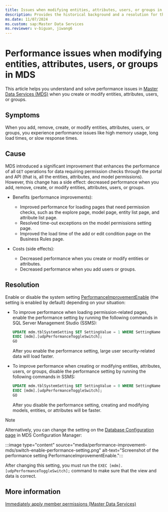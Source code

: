 ```yaml
---
title: Issues when modifying entities, attributes, users, or groups in MDS 
description: Provides the historical background and a resolution for the issues that occur after a performance improvement in Master Data Services.
ms.date: 11/07/2024
ms.custom: sap:Master Data Services
ms.reviewer: v-biguan, jiwang6
---
```

# Performance issues when modifying entities, attributes, users, or groups in MDS

This article helps you understand and solve performance issues in [Master Data Services (MDS)](/sql/master-data-services/master-data-services-overview-mds) when you create or modify entities, attributes, users, or groups.

## Symptoms

When you add, remove, create, or modify entities, attributes, users, or groups, you experience performance issues like high memory usage, long load times, or slow response times. 

## Cause

MDS introduced a significant improvement that enhances the performance of all `GET` operations for data requiring permission checks through the portal and API (that is, all the entities, attributes, and model permissions). However, this change has a side effect: decreased performance when you add, remove, create, or modify entities, attributes, users, or groups.

- Benefits (performance improvements):

  - Improved performance for loading pages that need permission checks, such as the explore page, model page, entity list page, and attribute list page.
  - Resolved time-out exceptions on the model permissions setting page.
  - Improved the load time of the add or edit condition page on the Business Rules page.

- Costs (side effects):

  - Decreased performance when you create or modify entities or attributes.
  - Decreased performance when you add users or groups.

## Resolution

Enable or disable the system setting [PerformanceImprovementEnable](/sql/master-data-services/system-settings-master-data-services#Performance) (the setting is enabled by default) depending on your situation:

- To improve performance when loading permission-related pages, enable the performance setting by running the following commands in SQL Server Management Studio (SSMS):

  ```SQL
  UPDATE mdm.tblSystemSetting SET SettingValue = 1 WHERE SettingName = 'PerformanceImprovementEnable';
  EXEC [mdm].[udpPerformanceToggleSwitch];
  GO
  ```

  After you enable the performance setting, large user security-related data will load faster.

- To improve performance when creating or modifying entities, attributes, users, or groups, disable the performance setting by running the following commands in SSMS:

  ```SQL
  UPDATE mdm.tblSystemSetting SET SettingValue = 0 WHERE SettingName = 'PerformanceImprovementEnable';
  EXEC [mdm].[udpPerformanceToggleSwitch];
  GO
  ```
  After you disable the performance setting, creating and modifying models, entities, or attributes will be faster.

> [!NOTE]
> Alternatively, you can change the setting on the [Database Configuration page](/sql/master-data-services/database-configuration-page-master-data-services-configuration-manager) in MDS Configuration Manager:
>
> :::image type="content" source="media/performance-improvement-mds/switch-enable-performance-setting.png" alt-text="Screenshot of the performance setting  PerformanceImprovementEnable.":::
>   
> After changing this setting, you must run the `EXEC [mdm].[udpPerformanceToggleSwitch];` command to make sure that the view and data is correct.

## More information

[Immediately apply member permissions (Master Data Services)](/sql/master-data-services/immediately-apply-member-permissions-master-data-services)
